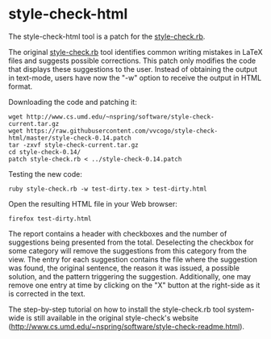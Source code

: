 # style-check-html
The style-check-html tool is a patch for the [style-check.rb](http://www.cs.umd.edu/~nspring/software/style-check-readme.html).

The original [style-check.rb](http://www.cs.umd.edu/~nspring/software/style-check-readme.html) tool identifies common writing mistakes in LaTeX files and suggests possible corrections.
This patch only modifies the code that displays these suggestions to the user. Instead of obtaining the output in text-mode, users have now the "-w" option to receive the output in HTML format.

Downloading the code and patching it:
```
wget http://www.cs.umd.edu/~nspring/software/style-check-current.tar.gz
wget https://raw.githubusercontent.com/vvcogo/style-check-html/master/style-check-0.14.patch
tar -zxvf style-check-current.tar.gz
cd style-check-0.14/
patch style-check.rb < ../style-check-0.14.patch
```

Testing the new code:
```
ruby style-check.rb -w test-dirty.tex > test-dirty.html
```

Open the resulting HTML file in your Web browser:
```
firefox test-dirty.html
```

The report contains a header with checkboxes and the number of suggestions being presented from the total.
Deselecting the checkbox for some category will remove the suggestions from this category from the view.
The entry for each suggestion contains the file where the suggestion was found, the original sentence, the reason it was issued, a possible solution, and the pattern triggering the suggestion.
Additionally, one may remove one entry at time by clicking on the "X" button at the right-side as it is corrected in the text.

The step-by-step tutorial on how to install the style-check.rb tool system-wide is still available in the original style-check's website (http://www.cs.umd.edu/~nspring/software/style-check-readme.html).


